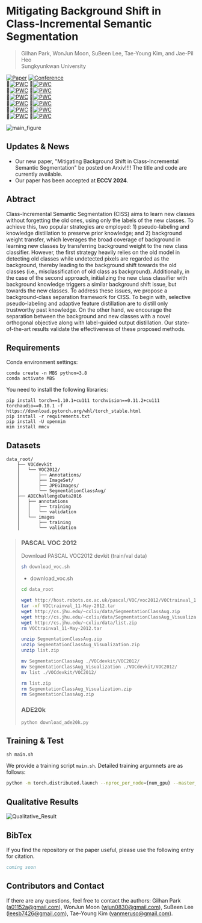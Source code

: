 # Mitigating Background Shift in Class-Incremental Semantic Segmentation

> Gilhan Park, WonJun Moon, SuBeen Lee, Tae-Young Kim, and Jae-Pil Heo <br>
> Sungkyunkwan University

[![Paper](https://img.shields.io/badge/arXiv-2407.11859-brightgreen)](https://arxiv.org/abs/2407.11859)
[![Conference](https://img.shields.io/badge/ECCV-2024-blue)](https://eccv2024.ecva.net/)<br>
🥇[![PWC](https://img.shields.io/endpoint.svg?url=https://paperswithcode.com/badge/mitigating-background-shift-in-class/overlapped-100-10-on-ade20k)](https://paperswithcode.com/sota/overlapped-100-10-on-ade20k?p=mitigating-background-shift-in-class)
🥇[![PWC](https://img.shields.io/endpoint.svg?url=https://paperswithcode.com/badge/mitigating-background-shift-in-class/overlapped-100-50-on-ade20k)](https://paperswithcode.com/sota/overlapped-100-50-on-ade20k?p=mitigating-background-shift-in-class)<br>
🥇[![PWC](https://img.shields.io/endpoint.svg?url=https://paperswithcode.com/badge/mitigating-background-shift-in-class/overlapped-100-5-on-ade20k)](https://paperswithcode.com/sota/overlapped-100-5-on-ade20k?p=mitigating-background-shift-in-class)
🥇[![PWC](https://img.shields.io/endpoint.svg?url=https://paperswithcode.com/badge/mitigating-background-shift-in-class/overlapped-50-50-on-ade20k)](https://paperswithcode.com/sota/overlapped-50-50-on-ade20k?p=mitigating-background-shift-in-class)<br>
🥇[![PWC](https://img.shields.io/endpoint.svg?url=https://paperswithcode.com/badge/mitigating-background-shift-in-class/overlapped-10-1-on-pascal-voc-2012)](https://paperswithcode.com/sota/overlapped-10-1-on-pascal-voc-2012?p=mitigating-background-shift-in-class)
🥇[![PWC](https://img.shields.io/endpoint.svg?url=https://paperswithcode.com/badge/mitigating-background-shift-in-class/disjoint-15-5-on-pascal-voc-2012)](https://paperswithcode.com/sota/disjoint-15-5-on-pascal-voc-2012?p=mitigating-background-shift-in-class)<br>
🥇[![PWC](https://img.shields.io/endpoint.svg?url=https://paperswithcode.com/badge/mitigating-background-shift-in-class/overlapped-5-3-on-pascal-voc-2012)](https://paperswithcode.com/sota/overlapped-5-3-on-pascal-voc-2012?p=mitigating-background-shift-in-class)
🥇[![PWC](https://img.shields.io/endpoint.svg?url=https://paperswithcode.com/badge/mitigating-background-shift-in-class/disjoint-19-1-on-pascal-voc-2012)](https://paperswithcode.com/sota/disjoint-19-1-on-pascal-voc-2012?p=mitigating-background-shift-in-class)<br>
🥇[![PWC](https://img.shields.io/endpoint.svg?url=https://paperswithcode.com/badge/mitigating-background-shift-in-class/overlapped-19-1-on-pascal-voc-2012)](https://paperswithcode.com/sota/overlapped-19-1-on-pascal-voc-2012?p=mitigating-background-shift-in-class)
🥇[![PWC](https://img.shields.io/endpoint.svg?url=https://paperswithcode.com/badge/mitigating-background-shift-in-class/overlapped-15-5-on-pascal-voc-2012)](https://paperswithcode.com/sota/overlapped-15-5-on-pascal-voc-2012?p=mitigating-background-shift-in-class)<br>
🥇[![PWC](https://img.shields.io/endpoint.svg?url=https://paperswithcode.com/badge/mitigating-background-shift-in-class/overlapped-15-1-on-pascal-voc-2012)](https://paperswithcode.com/sota/overlapped-15-1-on-pascal-voc-2012?p=mitigating-background-shift-in-class)
🥇[![PWC](https://img.shields.io/endpoint.svg?url=https://paperswithcode.com/badge/mitigating-background-shift-in-class/disjoint-15-1-on-pascal-voc-2012)](https://paperswithcode.com/sota/disjoint-15-1-on-pascal-voc-2012?p=mitigating-background-shift-in-class)

![main_figure](./fig/Main_Figure.png)

## Updates & News
- Our new paper, "Mitigating Background Shift in Class-Incremental Semantic Segmentation" be posted on Arxiv!!!! The title and code are currently available.
- Our paper has been accepted at **ECCV 2024**.

## Abtract
Class-Incremental Semantic Segmentation (CISS) aims to learn new classes without forgetting the old ones, using only the labels of the new classes. To achieve this, two popular strategies are employed: 1) pseudo-labeling and knowledge distillation to preserve prior knowledge; and 2) background weight transfer, which leverages the broad coverage of background in learning new classes by transferring background weight to the new class classifier. However, the first strategy heavily relies on the old model in detecting old classes while undetected pixels are regarded as the background, thereby leading to the background shift towards the old classes (i.e., misclassification of old class as background). Additionally, in the case of the second approach, initializing the new class classifier with background knowledge triggers a similar background shift issue, but towards the new classes. To address these issues, we propose a background-class separation framework for CISS. To begin with, selective pseudo-labeling and adaptive feature distillation are to distill only trustworthy past knowledge. On the other hand, we encourage the separation between the background and new classes with a novel orthogonal objective along with label-guided output distillation. Our state-of-the-art results validate the effectiveness of these proposed methods.
## Requirements
Conda environment settings:
```
conda create -n MBS python=3.8
conda activate MBS
```
You need to install the following libraries:
```
pip install torch==1.10.1+cu111 torchvision==0.11.2+cu111 torchaudio==0.10.1 -f https://download.pytorch.org/whl/torch_stable.html
pip install -r requirements.txt
pip install -U openmim
mim install mmcv
```
## Datasets
```
data_root/
    ├── VOCdevkit
    │   └── VOC2012/
    │       ├── Annotations/
    │       ├── ImageSet/
    │       ├── JPEGImages/
    │       └── SegmentationClassAug/
    ├── ADEChallengeData2016
    │   ├── annotations
    │   │   ├── training
    │   │   └── validation
    │   └── images
    │       ├── training
    │       └── validation
```
> ### PASCAL VOC 2012
> Download PASCAL VOC2012 devkit (train/val data)
> ``` bash
> sh download_voc.sh
> ```
> - download_voc.sh
> ```bash
>cd data_root
>
>wget http://host.robots.ox.ac.uk/pascal/VOC/voc2012/VOCtrainval_11-May-2012.tar
>tar -xf VOCtrainval_11-May-2012.tar
>wget http://cs.jhu.edu/~cxliu/data/SegmentationClassAug.zip
>wget http://cs.jhu.edu/~cxliu/data/SegmentationClassAug_Visualization.zip
>wget http://cs.jhu.edu/~cxliu/data/list.zip
>rm VOCtrainval_11-May-2012.tar
>
>unzip SegmentationClassAug.zip
>unzip SegmentationClassAug_Visualization.zip
>unzip list.zip
>
>mv SegmentationClassAug ./VOCdevkit/VOC2012/
>mv SegmentationClassAug_Visualization ./VOCdevkit/VOC2012/
>mv list ./VOCdevkit/VOC2012/
>
>rm list.zip
>rm SegmentationClassAug_Visualization.zip
>rm SegmentationClassAug.zip
> ```
> ### ADE20k
> ```
> python download_ade20k.py
> ```

## Training & Test
```
sh main.sh
```
We provide a training script ``main.sh``. Detailed training argumnets are as follows:
```sh
python -m torch.distributed.launch --nproc_per_node={num_gpu} --master_port={port} main.py --config ./configs/voc.yaml --log {your_log_name}
```

## Qualitative Results
![Qualitative_Result](./fig/Qualitative_Results.png)

## BibTex
If you find the repository or the paper useful, please use the following entry for citation.
````BibTeX
coming soon
````

## Contributors and Contact
If there are any questions, feel free to contact the authors: Gilhan Park (a01152a@gmail.com), WonJun Moon (wjun0830@gmail.com), SuBeen Lee (leesb7426@gmail.com), Tae-Young Kim (vanmeruso@gmail.com).
